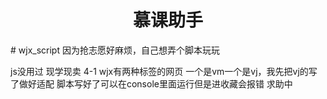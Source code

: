 <h1 align="center">慕课助手</h1>
# wjx_script
因为抢志愿好麻烦，自己想弄个脚本玩玩

js没用过 现学现卖
4-1
wjx有两种标签的网页 一个是vm一个是vj，我先把vj的写了做好适配
脚本写好了可以在console里面运行但是进收藏会报错 求助中
